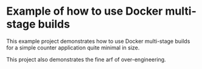# Example of how to use Docker multi-stage builds 

This example project demonstrates how to use Docker multi-stage
builds for a simple counter application quite minimal in size.

This project also demonstrates the fine arf of over-engineering.
